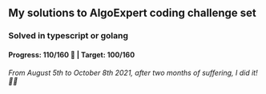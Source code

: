 ## My solutions to AlgoExpert coding challenge set

### Solved in typescript or golang

#### Progress: 110/160 🙌 | Target: 100/160

_From August 5th to October 8th 2021, after two months of suffering, I did it! 🎉🎉_
